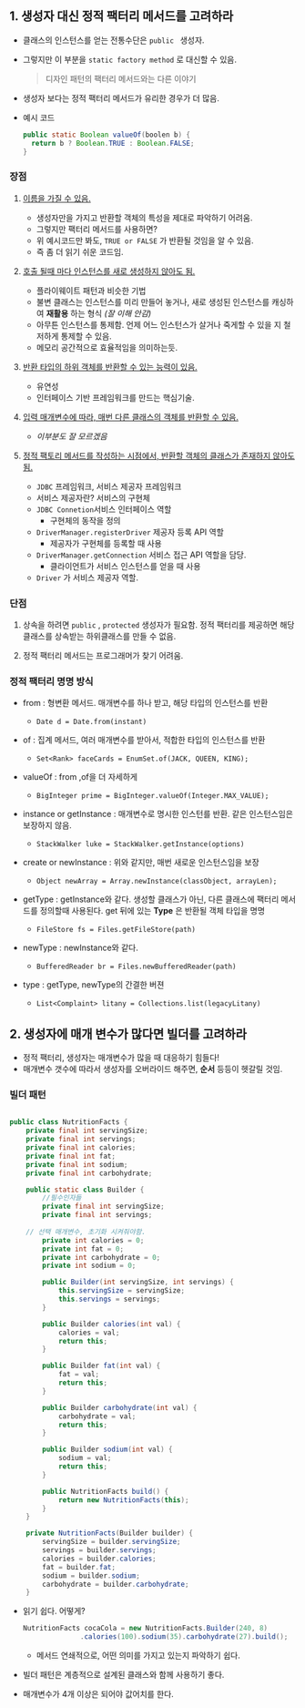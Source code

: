 ## 1. 생성자 대신 정적 팩터리 메서드를 고려하라

- 클래스의 인스턴스를 얻는 전통수단은 `public ` 생성자.

- 그렇지만 이 부분을 `static factory method` 로 대신할 수 있음.

  > 디자인 패턴의 팩터리 메서드와는 다른 이야기

- 생성자 보다는 정적 팩터리 메서드가 유리한 경우가 더 많음.

- 예시 코드

  ```java
  public static Boolean valueOf(boolen b) {
    return b ? Boolean.TRUE : Boolean.FALSE;
  }
  ```



### 장점

1. <u>이름을 가질 수 있음.</u>
   - 생성자만을 가지고 반환할 객체의 특성을 제대로 파악하기 어려움.
   - 그렇지만 팩터리 메서드를 사용하면?
   - 위 예시코드만 봐도, `TRUE or FALSE` 가 반환될 것임을 알 수 있음.
   - 즉 좀 더 읽기 쉬운 코드임.
2. <u>호출 될때 마다 인스턴스를 새로 생성하지 않아도 됨.</u>
   - 플라이웨이트 패턴과 비슷한 기법
   - 불변 클래스는 인스턴스를 미리 만들어 놓거나, 새로 생성된 인스턴스를 캐싱하여 **재활용** 하는 형식 *(잘 이해 안감)*
   - 아무튼 인스턴스를 통제함. 언제 어느 인스턴스가 살거나 죽게할 수 있을 지 철저하게 통제할 수 있음.
   - 메모리 공간적으로 효율적임을 의미하는듯.
3. <u>반환 타입의 하위 객체를 반환할 수 있는 능력이 있음.</u>
   - 유연성
   - 인터페이스 기반 프레임워크를 만드는 핵심기술.
4. <u>입력 매개변수에 따라, 매번 다른 클래스의 객체를 반환할 수 있음.</u>
   - *이부분도 잘 모르겠음*

5. <u>정적 팩토리 메서드를 작성하는 시점에서, 반환할 객체의 클래스가 존재하지 않아도 됨.</u>
   - `JDBC` 프레임워크, 서비스 제공자 프레임워크
   - 서비스 제공자란? 서비스의 구현체
   - `JDBC Connetion`서비스 인터페이스 역할
     - 구현체의 동작을 정의
   - `DriverManager.registerDriver` 제공자 등록 API 역할
     - 제공자가 구현체를 등록할 때 사용
   - `DriverManager.getConnection` 서비스 접근 API 역할을 담당.
     - 클라이언트가 서비스 인스턴스를 얻을 때 사용
   - `Driver` 가 서비스 제공자 역할.

### 단점

1. 상속을 하려면 `public` , `protected` 생성자가 필요함. 정적 팩터리를 제공하면 해당 클래스를 상속받는 하위클래스를 만들 수 없음.

2. 정적 팩터리 메서드는 프로그래머가 찾기 어려움.



### 정적 팩터리 명명 방식

- from : 형변환 메서드. 매개변수를 하나 받고, 해당 타입의 인스턴스를 반환

  - `Date d = Date.from(instant)`
- of : 집계 메서드, 여러 매개변수를 받아서, 적합한 타입의 인스턴스를 반환

  - `Set<Rank> faceCards = EnumSet.of(JACK, QUEEN, KING);`
- valueOf : from ,of을 더 자세하게

  - `BigInteger prime = BigInteger.valueOf(Integer.MAX_VALUE);`
- instance or getInstance : 매개변수로 명시한 인스턴를 반환. 같은 인스턴스임은 보장하지 않음.

  - `StackWalker luke = StackWalker.getInstance(options)`
- create or newInstance : 위와 같지만, 매번 새로운 인스턴스임을 보장

  - `Object newArray = Array.newInstance(classObject, arrayLen);`
- getType : getInstance와 같다. 생성할 클래스가 아닌, 다른 클래스에 팩터리 메서드를 정의할때 사용된다. get 뒤에 있는 **Type** 은 반환될 객체 타입을 명명
  - `FileStore fs = Files.getFileStore(path)`
- newType : newInstance와 같다. 
  - `BufferedReader br = Files.newBufferedReader(path)`
- type : getType, newType의 간결한 버젼
  - `List<Complaint> litany = Collections.list(legacyLitany)`



## 2. 생성자에 매개 변수가 많다면 빌더를 고려하라

- 정적 팩터리, 생성자는 매개변수가 많을 때 대응하기 힘들다!
- 매개변수 갯수에 따라서 생성자를 오버라이드 해주면, **순서** 등등이 헷갈릴 것임.



### 빌더 패턴

```java

public class NutritionFacts {
	private final int servingSize;
	private final int servings;
	private final int calories;
	private final int fat;
	private final int sodium;
	private final int carbohydrate;

	public static class Builder {
		//필수인자들
		private final int servingSize;
		private final int servings;
		
    // 선택 매개변수, 초기화 시켜줘야함.
		private int calories = 0;
		private int fat = 0;
		private int carbohydrate = 0;
		private int sodium = 0;

		public Builder(int servingSize, int servings) {
			this.servingSize = servingSize;
			this.servings = servings;
		}

		public Builder calories(int val) {
			calories = val;
			return this;
		}

		public Builder fat(int val) {
			fat = val;
			return this;
		}

		public Builder carbohydrate(int val) {
			carbohydrate = val;
			return this;
		}

		public Builder sodium(int val) {
			sodium = val;
			return this;
		}

		public NutritionFacts build() {
			return new NutritionFacts(this);
		}
	}

	private NutritionFacts(Builder builder) {
		servingSize = builder.servingSize;
		servings = builder.servings;
		calories = builder.calories;
		fat = builder.fat;
		sodium = builder.sodium;
		carbohydrate = builder.carbohydrate;
	}
```

- 읽기 쉽다. 어떻게?

  ```java
  NutritionFacts cocaCola = new NutritionFacts.Builder(240, 8)
  				.calories(100).sodium(35).carbohydrate(27).build();
  ```

  - 메서드 연쇄적으로, 어떤 의미를 가지고 있는지 파악하기 쉽다.

- 빌더 패턴은 계층적으로 설계된 클래스와 함께 사용하기 좋다.

- 매개변수가 4개 이상은 되어야 값어치를 한다.



